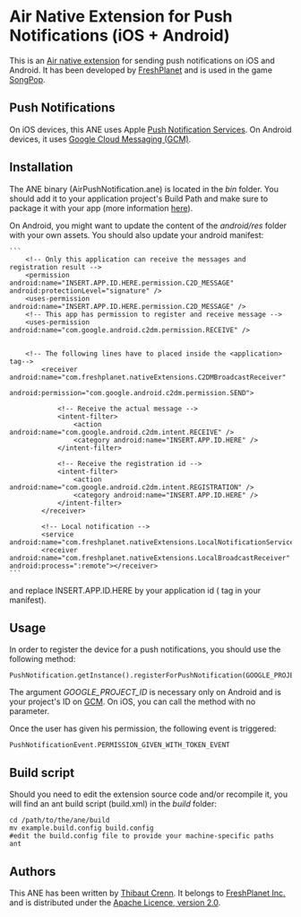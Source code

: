 Air Native Extension for Push Notifications (iOS + Android)
======================================

This is an [Air native extension](http://www.adobe.com/devnet/air/native-extensions-for-air.html) for sending push notifications on iOS and Android. It has been developed by [FreshPlanet](http://freshplanet.com) and is used in the game [SongPop](http://songpop.fm).


Push Notifications
---------

On iOS devices, this ANE uses Apple [Push Notification Services](https://developer.apple.com/library/ios/#documentation/NetworkingInternet/Conceptual/RemoteNotificationsPG/CommunicatingWIthAPS/CommunicatingWIthAPS.html). On Android devices, it uses [Google Cloud Messaging (GCM)](http://developer.android.com/guide/google/gcm/index.html).


Installation
---------

The ANE binary (AirPushNotification.ane) is located in the *bin* folder. You should add it to your application project's Build Path and make sure to package it with your app (more information [here](http://help.adobe.com/en_US/air/build/WS597e5dadb9cc1e0253f7d2fc1311b491071-8000.html)).

On Android, you might want to update the content of the *android/res* folder with your own assets.
You should also update your android manifest:

	```
		<!-- Only this application can receive the messages and registration result -->
		<permission android:name="INSERT.APP.ID.HERE.permission.C2D_MESSAGE" android:protectionLevel="signature" />
		<uses-permission android:name="INSERT.APP.ID.HERE.permission.C2D_MESSAGE" />
		<!-- This app has permission to register and receive message -->
		<uses-permission android:name="com.google.android.c2dm.permission.RECEIVE" />
		
		
		<!-- The following lines have to placed inside the <application> tag-->
			<receiver android:name="com.freshplanet.nativeExtensions.C2DMBroadcastReceiver"
				android:permission="com.google.android.c2dm.permission.SEND">
				
				<!-- Receive the actual message -->
				<intent-filter>
					<action android:name="com.google.android.c2dm.intent.RECEIVE" />
					<category android:name="INSERT.APP.ID.HERE" />
				</intent-filter>
				
				<!-- Receive the registration id -->
				<intent-filter>
					<action android:name="com.google.android.c2dm.intent.REGISTRATION" />
					<category android:name="INSERT.APP.ID.HERE" />
				</intent-filter>
			</receiver>
			
			<!-- Local notification -->
			<service android:name="com.freshplanet.nativeExtensions.LocalNotificationService"/>
			<receiver android:name="com.freshplanet.nativeExtensions.LocalBroadcastReceiver" android:process=":remote"></receiver>
	```

and replace INSERT.APP.ID.HERE by your application id (<id> tag in your manifest).

Usage
-----

In order to register the device for a push notifications, you should use the following method:

    PushNotification.getInstance().registerForPushNotification(GOOGLE_PROJECT_ID);

The argument *GOOGLE_PROJECT_ID* is necessary only on Android and is your project's ID on [GCM](http://developer.android.com/guide/google/gcm/index.html). On iOS, you can call the method with no parameter.

Once the user has given his permission, the following event is triggered:

    PushNotificationEvent.PERMISSION_GIVEN_WITH_TOKEN_EVENT


Build script
---------

Should you need to edit the extension source code and/or recompile it, you will find an ant build script (build.xml) in the *build* folder:

    cd /path/to/the/ane/build
    mv example.build.config build.config
    #edit the build.config file to provide your machine-specific paths
    ant


Authors
------

This ANE has been written by [Thibaut Crenn](https://github.com/titi-us). It belongs to [FreshPlanet Inc.](http://freshplanet.com) and is distributed under the [Apache Licence, version 2.0](http://www.apache.org/licenses/LICENSE-2.0).